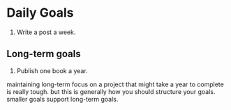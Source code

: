 # Daily Goals

1. Write a post a week.

## Long-term goals


1. Publish one book a year.


maintaining long-term focus on a project that might take a year to complete is really tough. but this is generally how you should structure your goals. smaller goals support long-term goals.

